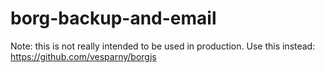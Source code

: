 # borg-backup-and-email

Note: this is not really intended to be used in production. Use this instead: https://github.com/vesparny/borgjs
